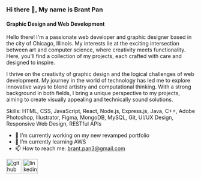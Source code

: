 ### Hi there 👋, My name is Brant Pan
#### Graphic Design and Web Development

Hello there! I'm a passionate web developer and graphic designer based in the city of Chicago, Illinois. My interests lie at the exciting intersection between art and computer science, where creativity meets functionality. Here, you'll find a collection of my projects, each crafted with care and designed to inspire.

I thrive on the creativity of graphic design and the logical challenges of web development. My journey in the world of technology has led me to explore innovative ways to blend artistry and computational thinking. With a strong background in both fields, I bring a unique perspective to my projects, aiming to create visually appealing and technically sound solutions.

Skills: HTML, CSS, JavaScript, React, Node.js, Express.js, Java, C++, Adobe Photoshop, Illustrator, Figma, MongoDB, MySQL, Git, UI/UX Design, Responsive Web Design, RESTful APIs

- 🔭 I’m currently working on my new revamped portfolio
- 🌱 I’m currently learning AWS 
- 📫 How to reach me: brant.pan3@gmail.com 


[<img src='https://cdn.jsdelivr.net/npm/simple-icons@3.0.1/icons/github.svg' alt='github' height='40'>](https://github.com/brantpan1)  [<img src='https://cdn.jsdelivr.net/npm/simple-icons@3.0.1/icons/linkedin.svg' alt='linkedin' height='40'>](https://www.linkedin.com/in/www.linkedin.com/in/brant-pan-a837aa18a/)  


